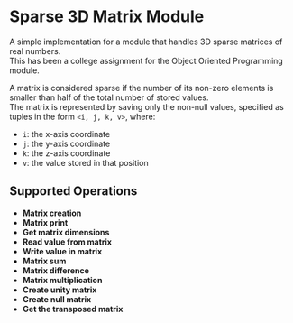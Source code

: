 # Sparse 3D Matrix Module

A simple implementation for a module that handles 3D sparse matrices of real numbers.   
This has been a college assignment for the Object Oriented Programming module.  
  
A matrix is considered sparse if the number of its non-zero elements is smaller than half of the total number of stored values.   
The matrix is represented by saving only the non-null values, specified as tuples in the form `<i, j, k, v>`, where:

- `i`: the x-axis coordinate  
- `j`: the y-axis coordinate  
- `k`: the z-axis coordinate  
- `v`: the value stored in that position

## Supported Operations

- **Matrix creation**
- **Matrix print**
- **Get matrix dimensions**
- **Read value from matrix**
- **Write value in matrix**
- **Matrix sum**
- **Matrix difference**
- **Matrix multiplication**
- **Create unity matrix**
- **Create null matrix**
- **Get the transposed matrix**
